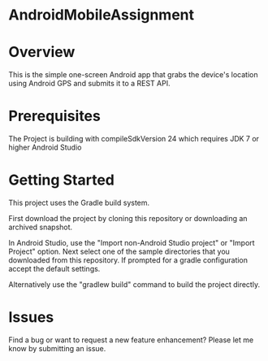 # AndroidMobileAssignment

# Overview

This is the simple one-screen Android app that grabs the device's location using Android GPS and submits it to a REST API.

# Prerequisites

The Project is building with compileSdkVersion 24 which requires JDK 7 or higher
Android Studio

# Getting Started

This project uses the Gradle build system.

First download the project by cloning this repository or downloading an archived snapshot.

In Android Studio, use the "Import non-Android Studio project" or "Import Project" option. Next select one of the sample directories that you downloaded from this repository. If prompted for a gradle configuration accept the default settings.

Alternatively use the "gradlew build" command to build the project directly.

# Issues

Find a bug or want to request a new feature enhancement? Please let me know by submitting an issue.
